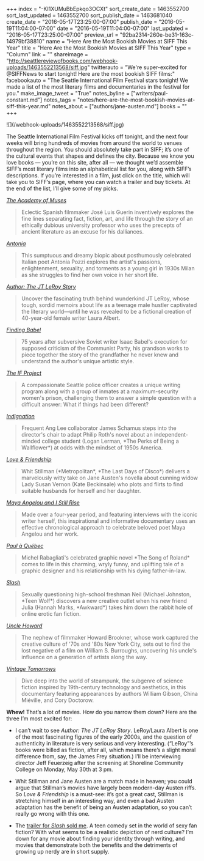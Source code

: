 +++
index = "-KI1XUMuBbEpkqo3OCXt"
sort_create_date = 1463552700
sort_last_updated = 1463552700
sort_publish_date = 1463681040
create_date = "2016-05-17T23:25:00-07:00"
publish_date = "2016-05-19T11:04:00-07:00"
date = "2016-05-19T11:04:00-07:00"
last_updated = "2016-05-17T23:25:00-07:00"
preview_url = "92ba2314-260e-be31-163c-14979bf38810"
name = "Here Are the Most Bookish Movies at SIFF This Year"
title = "Here Are the Most Bookish Movies at SIFF This Year"
type = "Column"
link = ""
shareimage = "http://seattlereviewofbooks.com/webhook-uploads/1463552213568/siff.jpg"
twitterauto = "We're super-excited for @SIFFNews to start tonight! Here are the most bookish SIFF films:"
facebookauto = "The Seattle International Film Festival stars tonight! We made a list of the most literary films and documentaries in the festival for you."
make_image_tweet = "True"
notes_byline = ["writers/paul-constant.md"]
notes_tags = "notes/here-are-the-most-bookish-movies-at-siff-this-year.md"
notes_about = ["authors/jane-austen.md"]
books = ""
+++
<p class="image">![](/webhook-uploads/1463552213568/siff.jpg)</p>

<p class="intro">The Seattle International Film Festival kicks off tonight, and the next four weeks will bring hundreds of movies from around the world to venues throughout the region. You should absolutely take part in SIFF; it’s one of the cultural events that shapes and defines the city. Because we know you love books — you’re on this site, after all — we thought we’d assemble SIFF’s most literary films into an alphabetical list for you, along with SIFF’s descriptions. If you’re interested in a film, just click on the title, which will take you to SIFF’s page, where you can watch a trailer and buy tickets. At the end of the list, I’ll give some of my picks.</p>

[*The Academy of Muses*](http://www.siff.net/festival-2016/academy-of-muses)
<blockquote>Eclectic Spanish filmmaker José Luis Guerin inventively explores the fine lines separating fact, fiction, art, and life through the story of an ethically dubious university professor who uses the precepts of ancient literature as an excuse for his dalliances.</blockquote>

[*Antonia*](http://www.siff.net/festival-2016/antonia)
<blockquote>This sumptuous and dreamy biopic about posthumously celebrated Italian poet Antonia Pozzi explores the artist's passions, enlightenment, sexuality, and torments as a young girl in 1930s Milan as she struggles to find her own voice in her short life.</blockquote>

[*Author: The JT LeRoy Story*](http://www.siff.net/festival-2016/author-the-jt-leroy-story)
<blockquote>Uncover the fascinating truth behind wunderkind JT LeRoy, whose tough, sordid memoirs about life as a teenage male hustler captivated the literary world—until he was revealed to be a fictional creation of 40-year-old female writer Laura Albert. </blockquote>

[*Finding Babel*](http://www.siff.net/festival-2016/finding-babel)
<blockquote>75 years after subversive Soviet writer Isaac Babel's execution for supposed criticism of the Communist Party, his grandson works to piece together the story of the grandfather he never knew and understand the author's unique artistic style. </blockquote>

[*The IF Project*](http://www.siff.net/festival-2016/if-project)
<blockquote>A compassionate Seattle police officer creates a unique writing program along with a group of inmates at a maximum-security women's prison, challenging them to answer a simple question with a difficult answer: What if things had been different? </blockquote>

[*Indignation*](http://www.siff.net/festival-2016/indignation) 
<blockquote>Frequent Ang Lee collaborator James Schamus steps into the director's chair to adapt Philip Roth's novel about an independent-minded college student (Logan Lerman, *The Perks of Being a Wallflower*) at odds with the mindset of 1950s America.</blockquote>

[*Love & Friendship*](http://www.siff.net/festival-2016/love-and-friendship)
<blockquote>Whit Stillman (*Metropolitan*, *The Last Days of Disco*) delivers a marvelously witty take on Jane Austen's novella about cunning widow Lady Susan Vernon (Kate Beckinsale) who plots and flirts to find suitable husbands for herself and her daughter.</blockquote>

[*Maya Angelou and I Still Rise*](http://www.siff.net/festival-2016/maya-angelou-and-still-i-rise)
<blockquote>Made over a four-year period, and featuring interviews with the iconic writer herself, this inspirational and informative documentary uses an effective chronological approach to celebrate beloved poet Maya Angelou and her work. </blockquote>

[*Paul à Québec*](http://www.siff.net/festival-2016/paul-a-quebec)
<blockquote>Michel Rabagliati's celebrated graphic novel *The Song of Roland* comes to life in this charming, wryly funny, and uplifting tale of a graphic designer and his relationship with his dying father-in-law. </blockquote>

[*Slash*](http://www.siff.net/festival-2016/slash)
<blockquote>Sexually questioning high-school freshman Neil (Michael Johnston, *Teen Wolf*) discovers a new creative outlet when his new friend Julia (Hannah Marks, *Awkward*) takes him down the rabbit hole of online erotic fan fiction.</blockquote>

[*Uncle Howard*](http://www.siff.net/festival-2016/uncle-howard)
<blockquote>The nephew of filmmaker Howard Brookner, whose work captured the creative culture of '70s and '80s New York City, sets out to find the lost negative of a film on William S. Burroughs, uncovering his uncle's influence on a generation of artists along the way. </blockquote>

[*Vintage Tomorrows*](http://www.siff.net/festival-2016/vintage-tomorrows)
<blockquote>Dive deep into the world of steampunk, the subgenre of science fiction inspired by 19th-century technology and aesthetics, in this documentary featuring appearances by authors William Gibson, China Miéville, and Cory Doctorow.</blockquote>

<div class="break"></div>

**Whew!** That’s a lot of movies. How do you narrow them down?  Here are the three I’m most excited for:

* I can’t wait to see *Author: The JT LeRoy Story*. LeRoy/Laura Albert is one of the most fascinating figures of the early 2000s, and the question of authenticity in literature is very serious and very interesting. (“LeRoy”’s books were billed as fiction, after all, which means there’s a slight moral difference from, say, the James Frey situation.) I’ll be interviewing director Jeff Feuerzeig after the screening at Shoreline Community College  on Monday, May 30th at 3 pm.

* Whit Stillman and Jane Austen are a match made in heaven; you could argue that Stillman’s movies have largely been modern-day Austen riffs. So *Love & Friendship* is a must-see: it’s got a great cast, Stillman is stretching himself in an interesting way, and even a bad Austen adaptation has the benefit of being an Austen adaptation, so you can’t really go wrong with this one.

* The [trailer for *Slash* sold me](http://www.traileraddict.com/slash-2016/trailer). A teen comedy set in the world of sexy fan fiction? With what seems to be a realistic depiction of nerd culture? I’m down for any movie about finding your identity through writing, and movies that demonstrate both the benefits and the detriments of growing up nerdy are in short supply.


